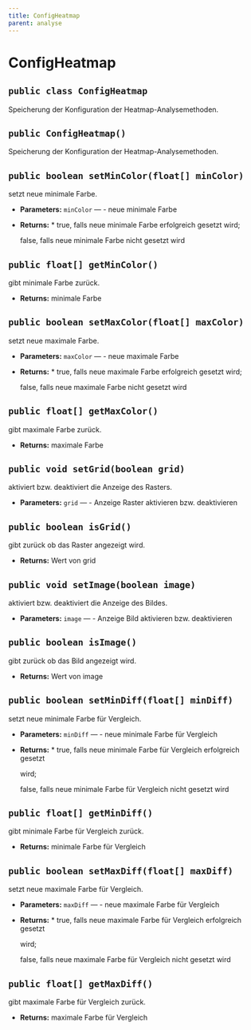 ```yaml
---
title: ConfigHeatmap
parent: analyse
---
```


# ConfigHeatmap


## `public class ConfigHeatmap`

Speicherung der Konfiguration der Heatmap-Analysemethoden.

## `public ConfigHeatmap()`

Speicherung der Konfiguration der Heatmap-Analysemethoden.

## `public boolean setMinColor(float[] minColor)`

setzt neue minimale Farbe.

 * **Parameters:** `minColor` — - neue minimale Farbe
 * **Returns:** *         true, falls neue minimale Farbe erfolgreich gesetzt wird;

     false, falls neue minimale Farbe nicht gesetzt wird

## `public float[] getMinColor()`

gibt minimale Farbe zurück.

 * **Returns:** minimale Farbe

## `public boolean setMaxColor(float[] maxColor)`

setzt neue maximale Farbe.

 * **Parameters:** `maxColor` — - neue maximale Farbe
 * **Returns:** *         true, falls neue maximale Farbe erfolgreich gesetzt wird;

     false, falls neue maximale Farbe nicht gesetzt wird

## `public float[] getMaxColor()`

gibt maximale Farbe zurück.

 * **Returns:** maximale Farbe

## `public void setGrid(boolean grid)`

aktiviert bzw. deaktiviert die Anzeige des Rasters.

 * **Parameters:** `grid` — - Anzeige Raster aktivieren bzw. deaktivieren

## `public boolean isGrid()`

gibt zurück ob das Raster angezeigt wird.

 * **Returns:** Wert von grid

## `public void setImage(boolean image)`

aktiviert bzw. deaktiviert die Anzeige des Bildes.

 * **Parameters:** `image` — - Anzeige Bild aktivieren bzw. deaktivieren

## `public boolean isImage()`

gibt zurück ob das Bild angezeigt wird.

 * **Returns:** Wert von image

## `public boolean setMinDiff(float[] minDiff)`

setzt neue minimale Farbe für Vergleich.

 * **Parameters:** `minDiff` — - neue minimale Farbe für Vergleich
 * **Returns:** *         true, falls neue minimale Farbe für Vergleich erfolgreich gesetzt

     wird;

     false, falls neue minimale Farbe für Vergleich nicht gesetzt wird

## `public float[] getMinDiff()`

gibt minimale Farbe für Vergleich zurück.

 * **Returns:** minimale Farbe für Vergleich

## `public boolean setMaxDiff(float[] maxDiff)`

setzt neue maximale Farbe für Vergleich.

 * **Parameters:** `maxDiff` — - neue maximale Farbe für Vergleich
 * **Returns:** *         true, falls neue maximale Farbe für Vergleich erfolgreich gesetzt

     wird;

     false, falls neue maximale Farbe für Vergleich nicht gesetzt wird

## `public float[] getMaxDiff()`

gibt maximale Farbe für Vergleich zurück.

 * **Returns:** maximale Farbe für Vergleich
